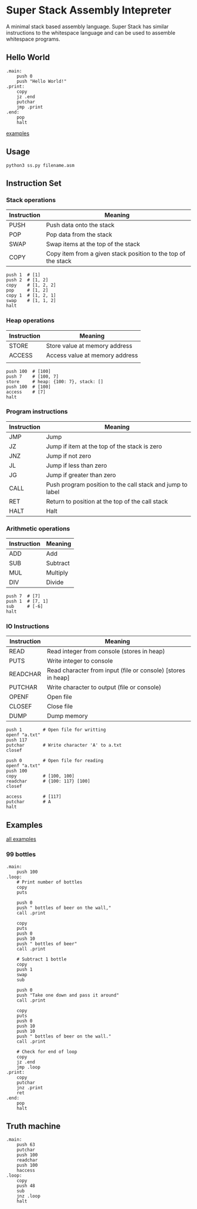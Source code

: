 # Super Stack Assembly Intepreter

A minimal stack based assembly language. Super Stack has similar instructions to the whitespace language and can be used to assemble whitespace programs.

## Hello World

```assembly
.main:
    push 0
    push "Hello World!"
.print:
    copy
    jz .end
    putchar
    jmp .print
.end:
    pop
    halt
```

[examples](#examples)

## Usage

```shell
python3 ss.py filename.asm
```

## Instruction Set

### Stack operations

| Instruction | Meaning                                                       |
| ----------- | ------------------------------------------------------------- |
| PUSH        | Push data onto the stack                                      |
| POP         | Pop data from the stack                                       |
| SWAP        | Swap items at the top of the stack                            |
| COPY        | Copy item from a given stack position to the top of the stack |

```assembly
push 1  # [1]
push 2  # [1, 2]
copy    # [1, 2, 2]
pop     # [1, 2]
copy 1  # [1, 2, 1]
swap    # [1, 1, 2]
halt
```

### Heap operations

| Instruction | Meaning                        |
| ----------- | ------------------------------ |
| STORE       | Store value at memory address  |
| ACCESS      | Access value at memory address |
|             |                                |

```assembly
push 100  # [100]
push 7    # [100, 7]
store     # heap: {100: 7}, stack: []
push 100  # [100]
access    # [7]
halt
```

### Program instructions

| Instruction | Meaning                                                   |
| ----------- | --------------------------------------------------------- |
| JMP         | Jump                                                      |
| JZ          | Jump if item at the top of the stack is zero              |
| JNZ         | Jump if not zero                                          |
| JL          | Jump if less than zero                                    |
| JG          | Jump if greater than zero                                 |
| CALL        | Push program position to the call stack and jump to label |
| RET         | Return to position at the top of the call stack           |
| HALT        | Halt                                                      |

### Arithmetic operations

| Instruction | Meaning  |
| ----------- | -------- |
| ADD         | Add      |
| SUB         | Subtract |
| MUL         | Multiply |
| DIV         | Divide   |

```assembly
push 7  # [7]
push 1  # [7, 1]
sub     # [-6]
halt
```

### IO Instructions

| Instruction | Meaning                                                      |
| ----------- | ------------------------------------------------------------ |
| READ        | Read integer from console (stores in heap)                   |
| PUTS        | Write integer to console                                     |
| READCHAR    | Read character from input (file or console) [stores in heap] |
| PUTCHAR     | Write character to output (file or console)                  |
| OPENF       | Open file                                                    |
| CLOSEF      | Close file                                                   |
| DUMP        | Dump memory                                                  |

```assembly
push 1        # Open file for writting
openf "a.txt"
push 117
putchar       # Write character 'A' to a.txt
closef

push 0        # Open file for reading
openf "a.txt"
push 100
copy          # [100, 100]
readchar      # {100: 117} [100]
closef

access        # [117]
putchar       # A
halt
```

## Examples

[all examples](./examples)

### 99 bottles

```assembly
.main:
    push 100
.loop:
    # Print number of bottles
    copy
    puts

    push 0
    push " bottles of beer on the wall,"
    call .print

    copy
    puts
    push 0
    push 10
    push " bottles of beer"
    call .print

    # Subtract 1 bottle
    copy
    push 1
    swap
    sub

    push 0
    push "Take one down and pass it around"
    call .print

    copy
    puts
    push 0
    push 10
    push 10
    push " bottles of beer on the wall."
    call .print

    # Check for end of loop
    copy
    jz .end
    jmp .loop
.print:
    copy
    putchar
    jnz .print
    ret
.end:
    pop
    halt

```

## Truth machine

```assembly
.main:
    push 63
    putchar
    push 100
    readchar
    push 100
    haccess
.loop:
    copy
    push 48
    sub
    jnz .loop
    halt

```

